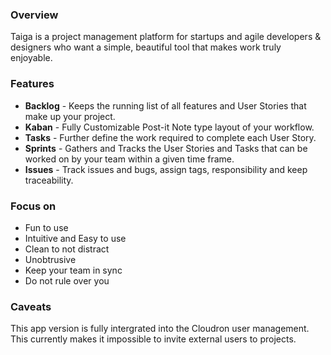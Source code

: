 ### Overview

Taiga is a project management platform for startups and agile developers & designers who want a simple, beautiful tool that makes work truly enjoyable.

### Features
  * **Backlog** - Keeps the running list of all features and User Stories that make up your project.
  * **Kaban** - Fully Customizable Post-it Note type layout of your workflow.
  * **Tasks** - Further define the work required to complete each User Story.
  * **Sprints** - Gathers and Tracks the User Stories and Tasks that can be worked on by your team within a given time frame.
  * **Issues** - Track issues and bugs, assign tags, responsibility and keep traceability.

### Focus on
  * Fun to use
  * Intuitive and Easy to use
  * Clean to not distract
  * Unobtrusive
  * Keep your team in sync
  * Do not rule over you

### Caveats

This app version is fully intergrated into the Cloudron user management. This currently makes it impossible to invite external users to projects.
